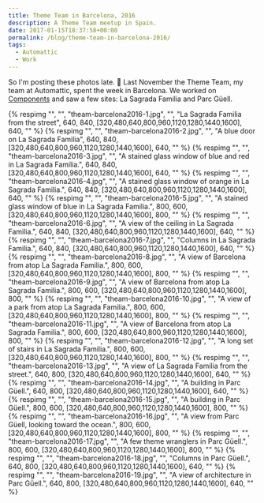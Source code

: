 ```yaml
---
title: Theme Team in Barcelona, 2016
description: A Theme Team meetup in Spain.
date: 2017-01-15T18:37:58+00:00
permalink: /blog/theme-team-in-barcelona-2016/
tags:
  - Automattic
  - Work
---
```


So I'm posting these photos late. 🙂 Last November the Theme Team, my team at Automattic, spent the week in Barcelona. We worked on [Components](http://components.underscores.me) and saw a few sites: La Sagrada Familia and Parc Güell.

<div class="reel" role="region" aria-label="Theme Team in Barcelona 2016 image gallery" tabindex="0">
  {% respimg "", "", "theam-barcelona2016-1.jpg", "", "La Sagrada Familia from the street", 640, 840, [320,480,640,800,960,1120,1280,1440,1600], 640, "" %}
  {% respimg "", "", "theam-barcelona2016-2.jpg", "", "A blue door on La Sagrada Familia", 640, 840, [320,480,640,800,960,1120,1280,1440,1600], 640, "" %}
  {% respimg "", "", "theam-barcelona2016-3.jpg", "", "A stained glass window of blue and red in La Sagrada Familia.", 640, 840, [320,480,640,800,960,1120,1280,1440,1600], 640, "" %}
  {% respimg "", "", "theam-barcelona2016-4.jpg", "", "A stained glass window of orange in La Sagrada Familia.", 640, 840, [320,480,640,800,960,1120,1280,1440,1600], 640, "" %}
  {% respimg "", "", "theam-barcelona2016-5.jpg", "", "A stained glass window of blue in La Sagrada Familia.", 800, 600, [320,480,640,800,960,1120,1280,1440,1600], 800, "" %}
  {% respimg "", "", "theam-barcelona2016-6.jpg", "", "A view of the ceiling in La Sagrada Familia.", 640, 840, [320,480,640,800,960,1120,1280,1440,1600], 640, "" %}
  {% respimg "", "", "theam-barcelona2016-7.jpg", "", "Columns in La Sagrada Familia.", 640, 840, [320,480,640,800,960,1120,1280,1440,1600], 640, "" %}
  {% respimg "", "", "theam-barcelona2016-8.jpg", "", "A view of Barcelona from atop La Sagrada Familia.", 800, 600, [320,480,640,800,960,1120,1280,1440,1600], 800, "" %}
  {% respimg "", "", "theam-barcelona2016-9.jpg", "", "A view of Barcelona from atop La Sagrada Familia.", 800, 600, [320,480,640,800,960,1120,1280,1440,1600], 800, "" %}
  {% respimg "", "", "theam-barcelona2016-10.jpg", "", "A view of a park from atop La Sagrada Familia.", 800, 600, [320,480,640,800,960,1120,1280,1440,1600], 800, "" %}
  {% respimg "", "", "theam-barcelona2016-11.jpg", "", "A view of Barcelona from atop La Sagrada Familia.", 800, 600, [320,480,640,800,960,1120,1280,1440,1600], 800, "" %}
  {% respimg "", "", "theam-barcelona2016-12.jpg", "", "A long set of stairs in La Sagrada Familia.", 800, 600, [320,480,640,800,960,1120,1280,1440,1600], 800, "" %}
  {% respimg "", "", "theam-barcelona2016-13.jpg", "", "A view of La Sagrada Familia from the street.", 640, 800, [320,480,640,800,960,1120,1280,1440,1600], 640, "" %}
  {% respimg "", "", "theam-barcelona2016-14.jpg", "", "A building in Parc Güell.", 640, 800, [320,480,640,800,960,1120,1280,1440,1600], 640, "" %}
  {% respimg "", "", "theam-barcelona2016-15.jpg", "", "A building in Parc Güell.", 800, 600, [320,480,640,800,960,1120,1280,1440,1600], 800, "" %}
  {% respimg "", "", "theam-barcelona2016-16.jpg", "", "A view from Parc Güell, looking toward the ocean.", 800, 600, [320,480,640,800,960,1120,1280,1440,1600], 800, "" %}
  {% respimg "", "", "theam-barcelona2016-17.jpg", "", "A few theme wranglers in Parc Güell.", 800, 600, [320,480,640,800,960,1120,1280,1440,1600], 800, "" %}
  {% respimg "", "", "theam-barcelona2016-18.jpg", "", "Columns in Parc Güell.", 640, 800, [320,480,640,800,960,1120,1280,1440,1600], 640, "" %}
  {% respimg "", "", "theam-barcelona2016-19.jpg", "", "A view of architecture in Parc Güell.", 640, 800, [320,480,640,800,960,1120,1280,1440,1600], 640, "" %}
</div>
